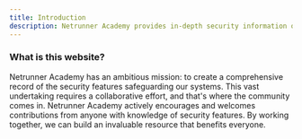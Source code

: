 ```yaml
---
title: Introduction
description: Netrunner Academy provides in-depth security information on a variety of operating systems
---
```


### What is this website?

Netrunner Academy has an ambitious mission: to create a comprehensive record of the security features safeguarding our systems. This vast undertaking requires a collaborative effort, and that's where the community comes in. Netrunner Academy actively encourages and welcomes contributions from anyone with knowledge of security features. By working together, we can build an invaluable resource that benefits everyone.

